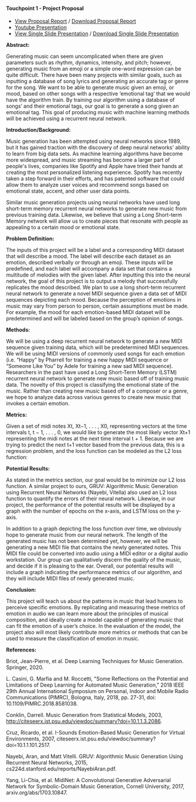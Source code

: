 
#### Touchpoint 1 - Project Proposal  

- [View Proposal Report](https://drive.google.com/file/d/1xS-L8BZmzfwZYZ3VzKxn5t_0B7f9yxZb/view?usp=sharing) / [Download Proposal Report](https://github.com/Matthewa1999/Group11_CS4641/raw/main/Resources/ProjectProposal.pdf)
- [Youtube Presentation](https://www.youtube.com/watch?v=RopPKB7D7qI)  
- [View Single Slide Presentation](https://drive.google.com/file/d/17fHZPUO1quHMPFOvDn-JaZQeB6V6OEae/view?usp=sharing) / [Download Single Slide Presentation](https://github.com/Matthewa1999/Group11_CS4641/raw/main/Resources/Group%2011_Presentation_Slide.pdf)  

<strong>Abstract: </strong>

Generating music can seem uncomplicated when there are given parameters such as rhythm, dynamics, intensity, and pitch; however, generating music from an emoji or a simple one-word expression can be quite difficult. There have been many projects with similar goals, such as inputting a database of song lyrics and generating an accurate tag or genre for the song. We want to be able to generate music given an emoji, or mood, based on other songs with a respective ‘emotional tag’ that we would have the algorithm train. By training our algorithm using a database of songs’ and their emotional tags, our goal is to generate a song given an emotional tag. This goal of producing music with machine learning methods will be achieved using a recurrent neural network. 

<strong>Introduction/Background:</strong>  

Music generation has been attempted using neural networks since 1989, but it has gained traction with the discovery of deep neural networks' ability to learn from big data sets.  As machine learning algorithms have become more widespread, and music streaming has become a larger part of people's lives, companies like Spotify and Apple have tried their hands at creating the most personalized listening experience.  Spotify has recently taken a step forward in their efforts, and has patented software that could allow them to analyze user voices and recommend songs based on emotional state, accent, and other user data points.  

Similar music generation projects using neural networks have used long short-term memory recurrent neural networks to generate new music from previous training data. Likewise, we believe that using a Long Short-term Memory network will allow us to create pieces that resonate with people as appealing to a certain mood or emotional state.

<strong>Problem Definition:</strong>  

The inputs of this project will be a label and a corresponding MIDI dataset that will describe a mood. The label will describe each dataset as an emotion, described verbally or through an emoji. These inputs will be predefined, and each label will accompany a data set that contains a multitude of melodies with the given label. After inputting this into the neural network, the goal of this project is to output a melody that successfully replicates the mood described. We plan to use a long short-term recurrent neural network to generate a novel MIDI sequence given a data set of MIDI sequences depicting each mood.
Because the perception of emotions in music may vary from person to person, certain assumptions must be made. For example, the mood for each emotion-based MIDI dataset will be predetermined and will be labeled based on the group’s opinion of songs.

<strong>Methods:</strong>  

We will be using a deep recurrent neural network to generate a new MIDI sequence given training data, which will be predetermined MIDI sequences. We will be using MIDI versions of commonly used songs for each emotion (i.e. “Happy” by Pharrell for training a new happy MIDI sequence or “Someone Like You” by Adele for training a new sad MIDI sequence). Researchers in the past have used a Long Short-Term Memory (LSTM) recurrent neural network to generate new music based off of training music data. The novelty of this project is classifying the emotional state of the music. Rather than creating new music based off of a composer or a genre, we hope to analyze data across various genres to create new music that invokes a certain emotion.

<strong>Metrics:</strong>  

Given a set of midi notes Xt, Xt−1, . . . , X0, representing vectors at the time intervals t, t − 1, . . . , 0, we would like to generate the most likely vector Xt+1 representing the midi notes at the next time interval 
t + 1. Because we are trying to predict the next t+1 vector based from the previous data, this is a regression problem, and the loss function can be modeled as the L2 loss function:

<strong>Potential Results:</strong>  
	
As stated in the metrics section, our goal would be to minimize our L2 loss function. A similar project to ours, GRUV: Algorithmic Music Generation using Recurrent Neural Networks (Nayebi, Vitella) also used an L2 loss function to quantify the errors of their neural network. Likewise, in our project, the performance of the potential results will be displayed by a graph with the number of epochs on the x-axis, and LSTM loss on the y-axis.

In addition to a graph depicting the loss function over time, we obviously hope to generate music from our neural network. The length of the generated music has not been determined yet, however, we will be generating a new MIDI file that contains the newly generated notes. This MIDI file could be converted into audio using a MIDI editor or a digital audio workstation. Our group can qualitatively discern the quality of the music, and decide if it is pleasing to the ear. Overall, our potential results will include a graph indicating the performance metrics of our algorithm, and they will include MIDI files of newly generated music.
	
<strong>Conclusion:</strong>  

This project will teach us about the patterns in music that lead humans to perceive specific emotions. By replicating and measuring these metrics of emotion in audio we can learn more about the principles of musical composition, and ideally create a model capable of generating music that can fit the emotion of a user’s choice. In the evaluation of the model, the project also will most likely contribute more metrics or methods that can be used to measure the classification of emotion in music.

<strong>References:</strong>  

Briot, Jean-Pierre, et al. Deep Learning Techniques for Music Generation. Springer, 2020. 

L. Casini, G. Marfia and M. Roccetti, "Some Reflections on the Potential and Limitations of Deep Learning for Automated Music Generation," 2018 IEEE 29th Annual International Symposium on Personal, Indoor and Mobile Radio Communications (PIMRC), Bologna, Italy, 2018, pp. 27-31, doi: 10.1109/PIMRC.2018.8581038.

Conklin, Darrell. Music Generation from Statistical Models, 2003, http://citeseerx.ist.psu.edu/viewdoc/summary?doi=10.1.1.3.2086.

Cruz, Ricardo, et al. I-Sounds Emotion-Based Music Generation for Virtual Environments, 2007, citeseerx.ist.psu.edu/viewdoc/summary?doi=10.1.1.101.2517. 

Nayebi, Aran, and Matt Vitelli. GRUV: Algorithmic Music Generation Using Recurrent Neural Networks, 2015, cs224d.stanford.edu/reports/NayebiAran.pdf.

Yang, Li-Chia, et al. MidiNet: A Convolutional Generative Adversarial Network for Symbolic-Domain Music Generation, Cornell University, 2017, arxiv.org/abs/1703.10847. 
